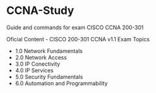 # CCNA-Study
Guide and commands for exam CISCO CCNA 200-301

Oficial Content - CISCO 
200-301 CCNA v1.1 Exam Topics


* 1.0 Network Fundamentals
* 2.0 Network Access
* 3.0 IP Conectivity
* 4.0 IP Services
* 5.0 Security Fundamentals
* 6.0 Automation and Programmability
